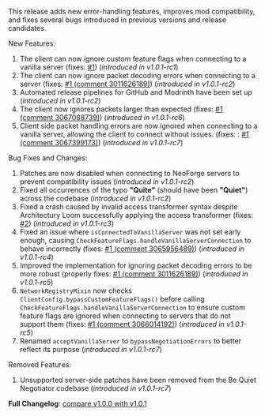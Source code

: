 This release adds new error-handling features, improves mod compatibility, and fixes several bugs introduced in previous versions and release candidates.

New Features:

1. The client can now ignore custom feature flags when connecting to a vanilla server
   (fixes: [#1](https://github.com/ajh123/BeQuietNegotiator/issues/1)) (*introduced in v1.0.1-rc1*)
2. The client can now ignore packet decoding errors when connecting to a server
   (fixes: [#1 (comment 3011626189)](https://github.com/ajh123/BeQuietNegotiator/issues/1#issuecomment-3011626189)) (*introduced in v1.0.1-rc2*)
3. Automated release pipelines for GitHub and Modrinth have been set up (*introduced in v1.0.1-rc2*)
4. The client now ignores packets larger than expected (fixes: [#1 (comment 3067088739)](https://github.com/ajh123/BeQuietNegotiator/issues/1#issuecomment-3067088739)) (*introduced in v1.0.1-rc6*)
5. Client side packet handling errors are now ignored when connecting to a vanilla server, allowing the client to connect without issues. (fixes: : [#1 (comment 3067399173)](https://github.com/ajh123/BeQuietNegotiator/issues/1#issuecomment-3067399173)) (*introduced in v1.0.1-rc7*)

Bug Fixes and Changes:

1. Patches are now disabled when connecting to NeoForge servers to prevent compatibility issues (*introduced in v1.0.1-rc2*)
2. Fixed all occurrences of the typo **"Quite"** (should have been **"Quiet"**) across the codebase (*introduced in v1.0.1-rc2*)
3. Fixed a crash caused by invalid access transformer syntax despite Architectury Loom successfully applying the access transformer (fixes: [#2](https://github.com/ajh123/BeQuietNegotiator/issues/2)) (*introduced in v1.0.1-rc3*)
4. Fixed an issue where `isConnectedToVanillaServer` was not set early enough, causing `CheckFeatureFlags.handleVanillaServerConnection` to behave incorrectly (fixes: [#1 (comment 3065956489)](https://github.com/ajh123/BeQuietNegotiator/issues/1#issuecomment-3065956489)) (*introduced in v1.0.1-rc4*)
5. Improved the implementation for ignoring packet decoding errors to be more robust (properly fixes: [#1 (comment 3011626189)](https://github.com/ajh123/BeQuietNegotiator/issues/1#issuecomment-3011626189)) (*introduced in v1.0.1-rc5*)
6. `NetworkRegistryMixin` now checks `ClientConfig.bypassCustomFeatureFlags()` before calling `CheckFeatureFlags.handleVanillaServerConnection`
   to ensure custom feature flags are ignored when connecting to servers that do not support them (fixes: [#1 (comment 3066014192)](https://github.com/ajh123/BeQuietNegotiator/issues/1#issuecomment-3066014192)) (*introduced in v1.0.1-rc5*)
7. Renamed `acceptVanillaServer` to `bypassNegotiationErrors` to better reflect its purpose (*introduced in v1.0.1-rc7*)

Removed Features:

1. Unsupported server-side patches have been removed from the Be Quiet Negotiator codebase (*introduced in v1.0.1-rc7*)

**Full Changelog**: [compare v1.0.0 with v1.0.1](https://github.com/ajh123/BeQuietNegotiator/compare/v1.0.0...v1.0.1)

